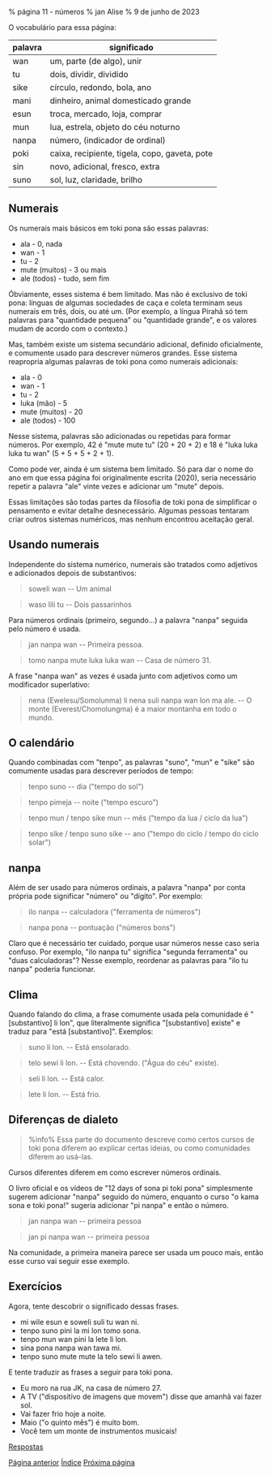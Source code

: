 % página 11 - números
% jan Alise
% 9 de junho de 2023

O vocabulário para essa página:

| palavra | significado                                   |
|---------|-----------------------------------------------|
| wan     | um, parte (de algo), unir                     |
| tu      | dois, dividir, dividido                       |
| sike    | círculo, redondo, bola, ano                   |
| mani    | dinheiro, animal domesticado grande           |
| esun    | troca, mercado, loja, comprar                 |
| mun     | lua, estrela, objeto do céu noturno           |
| nanpa   | número, (indicador de ordinal)                |
| poki    | caixa, recipiente, tigela, copo, gaveta, pote |
| sin     | novo, adicional, fresco, extra                |
| suno    | sol, luz, claridade, brilho                   |

## Numerais

Os numerais mais básicos em toki pona são essas palavras:

* ala - 0, nada
* wan - 1
* tu - 2
* mute (muitos) - 3 ou mais
* ale (todos) - tudo, sem fim

Óbviamente, esses sistema é bem limitado. Mas não é exclusivo de toki pona:
línguas de algumas sociedades de caça e coleta terminam seus numerais em
três, dois, ou até um. (Por exemplo, a língua Pirahã só tem palavras para
"quantidade pequena" ou "quantidade grande", e os valores mudam de acordo
com o contexto.)

Mas, também existe um sistema secundário adicional, definido oficialmente,
e comumente usado para descrever números grandes. Esse sistema reapropria
algumas palavras de toki pona como numerais adicionais:

* ala - 0
* wan - 1
* tu - 2
* luka (mão) - 5
* mute (muitos) - 20
* ale (todos) - 100

Nesse sistema, palavras são adicionadas ou repetidas para formar números.
Por exemplo, 42 é "mute mute tu" (20 + 20 + 2) e 18 é "luka luka luka
tu wan" (5 + 5 + 5 + 2 + 1).

Como pode ver, ainda é um sistema bem limitado. Só para dar o nome do ano em
que essa página foi originalmente escrita (2020), seria necessário repetir a
palavra "ale" vinte vezes e adicionar um "mute" depois.

Essas limitações são todas partes da filosofia de toki pona de simplificar
o pensamento e evitar detalhe desnecessário. Algumas pessoas tentaram criar
outros sistemas numéricos, mas nenhum encontrou aceitação geral.

## Usando numerais

Independente do sistema numérico, numerais são tratados como adjetivos e
adicionados depois de substantivos:

> soweli wan -- Um animal

> waso lili tu -- Dois passarinhos

Para números ordinais (primeiro, segundo...) a palavra "nanpa" seguida pelo
número é usada.

> jan nanpa wan -- Primeira pessoa.

> tomo nanpa mute luka luka wan -- Casa de número 31.

A frase "nanpa wan" as vezes é usada junto com adjetivos como um modificador
superlativo:

> nena (Ewelesu/Somolunma) li nena suli nanpa wan lon ma ale. -- O monte
> (Everest/Chomolungma) é a maior montanha em todo o mundo.

## O calendário

Quando combinadas com "tenpo", as palavras "suno", "mun" e "sike" são comumente
usadas para descrever períodos de tempo:

> tenpo suno -- dia ("tempo do sol")

> tenpo pimeja -- noite ("tempo escuro")

> tenpo mun / tenpo sike mun -- mês ("tempo da lua / ciclo da lua")

> tenpo sike / tenpo suno sike -- ano ("tempo do ciclo / tempo do ciclo solar")

## nanpa

Além de ser usado para números ordinais, a palavra "nanpa" por conta própria
pode significar "número" ou "dígito". Por exemplo:

> ilo nanpa -- calculadora ("ferramenta de números")

> nanpa pona -- pontuação ("números bons")

Claro que é necessário ter cuidado, porque usar números nesse caso seria
confuso. Por exemplo, "ilo nanpa tu" significa "segunda ferramenta" ou "duas
calculadoras"? Nesse exemplo, reordenar as palavras para "ilo tu nanpa" poderia
funcionar.

## Clima

Quando falando do clima, a frase comumente usada pela comunidade é
"[substantivo] li lon", que literalmente significa "[substantivo] existe" e
traduz para "está [substantivo]". Exemplos:

> suno li lon. -- Está ensolarado.

> telo sewi li lon. -- Está chovendo. ("Água do céu" existe).

> seli li lon. -- Está calor.

> lete li lon. -- Está frio.

## Diferenças de dialeto

> %info%
> Essa parte do documento descreve como certos cursos de toki pona diferem ao
> explicar certas ideias, ou como comunidades diferem ao usá-las.

Cursos diferentes diferem em como escrever números ordinais.

O livro oficial e os vídeos de "12 days of sona pi toki pona" simplesmente
sugerem adicionar "nanpa" seguido do número, enquanto o curso "o kama sona e
toki pona!" sugeria adicionar "pi nanpa" e então o número.

> jan nanpa wan -- primeira pessoa

> jan pi nanpa wan -- primeira pessoa

Na comunidade, a primeira maneira parece ser usada um pouco mais, então esse
curso vai seguir esse exemplo.

## Exercícios

Agora, tente descobrir o significado dessas frases.

* mi wile esun e soweli suli tu wan ni. 
* tenpo suno pini la mi lon tomo sona.
* tenpo mun wan pini la lete li lon.
* sina pona nanpa wan tawa mi.
* tenpo suno mute mute la telo sewi li awen.

E tente traduzir as frases a seguir para toki pona.

* Eu moro na rua JK, na casa de número 27.
* A TV ("dispositivo de imagens que movem") disse que amanhã vai fazer sol.
* Vai fazer frio hoje a noite.
* Maio ("o quinto mês") é muito bom.
* Você tem um monte de instrumentos musicais!

[Respostas](pt_answers.html#p11)

[Página anterior](pt_10.html) [Índice](pt_index.html) [Próxima página](pt_12.html)
